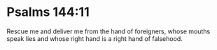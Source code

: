 # Psalms 144:11

Rescue me and deliver me from the hand of foreigners, whose mouths speak lies and whose right hand is a right hand of falsehood.
